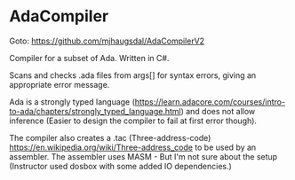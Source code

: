 # AdaCompiler

Goto: https://github.com/mjhaugsdal/AdaCompilerV2

Compiler for a subset of Ada. Written in C#.

Scans and checks .ada files from args[] for syntax errors, giving an appropriate error message.

Ada is a strongly typed language (https://learn.adacore.com/courses/intro-to-ada/chapters/strongly_typed_language.html) 
and does not allow inference (Easier to design the compiler to fail at first error though).

The compiler also creates a .tac (Three-address-code) https://en.wikipedia.org/wiki/Three-address_code to be used by an assembler.
The assembler uses MASM - But I'm not sure about the setup (Instructor used dosbox with some added IO dependencies.)
